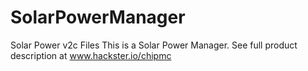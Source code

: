 # SolarPowerManager
Solar Power v2c Files
This is a Solar Power Manager.  See full product description at www.hackster.io/chipmc

